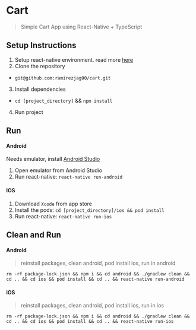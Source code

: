 # Cart
> Simple Cart App using React-Native + TypeScript

## Setup Instructions
1. Setup react-native environment. read more [here](https://reactnative.dev/docs/environment-setup)
2. Clone the repository
  - `git@github.com:ramirezjag00/cart.git`
3. Install dependencies
  - `cd [project_directory]` && `npm install`
4. Run project

## Run
  #### Android
  Needs emulator, install [Android Studio](https://developer.android.com/studio)
  1. Open emulator from Android Studio
  3. Run react-native: `react-native run-android`
  #### IOS
  1. Download `Xcode` from app store
  2. Install the pods: `cd [project_directory]/ios && pod install`
  3. Run react-native: `react-native run-ios`

## Clean and Run

#### Android
> reinstall packages, clean android, pod install ios, run in android
```
rm -rf package-lock.json && npm i && cd android && ./gradlew clean && cd .. && cd ios && pod install && cd .. && react-native run-android
```

#### iOS
> reinstall packages, clean android, pod install ios, run in ios
```
rm -rf package-lock.json && npm i && cd android && ./gradlew clean && cd .. && cd ios && pod install && cd .. && react-native run-ios
```
